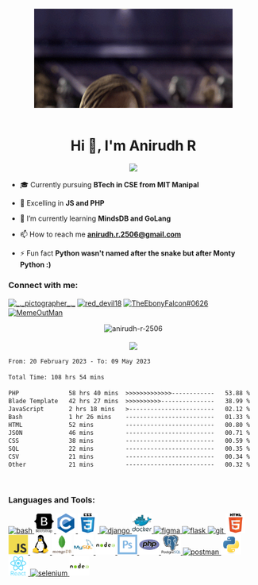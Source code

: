 <!--
**Anirudh-R-2506/Anirudh-R-2506** is a ✨ _special_ ✨ repository because its `README.md` (this file) appears on your GitHub profile.

Here are some ideas to get you started:

- 🔭 I’m currently working on ...
- 🌱 I’m currently learning ...
- 👯 I’m looking to collaborate on ...
- 🤔 I’m looking for help with ...
- 💬 Ask me about ...
- 📫 How to reach me: ...
- 😄 Pronouns: ...
- ⚡ Fun fact: ...

https://www.google.com/url?sa=t&rct=j&q=&esrc=s&source=web&cd=&cad=rja&uact=8&ved=2ahUKEwiFn7qRgL_7AhXVTWwGHeUeD1kQwqsBegQIChAF&url=https%3A%2F%2Fwww.youtube.com%2Fwatch%3Fv%3DBO-8Hx8kPtA&usg=AOvVaw3KddZ7Pv7wfW458wINpu3T

https://saleyn.github.io/erlang/
<h3 align="center">A passionate developer from India</h3>-->
<p align="center"><img src="https://github.com/Anirudh-R-2506/Anirudh-R-2506/raw/main/static/hello.gif"><br><Br></p>
<h1 align="center">Hi 👋, I'm Anirudh R</h1>
<p align="center"><img src="https://readme-typing-svg.herokuapp.com/?color=%230969DA&lines=Passionate+developer+from+India;Engineering+undergraduate+student"></p>

- 🎓 Currently pursuing **BTech in CSE from MIT Manipal**

- 🌱 Excelling in **JS and PHP**

- 🔭 I’m currently learning **MindsDB and GoLang**

- 📫 How to reach me **anirudh.r.2506@gmail.com**

- ⚡ Fun fact **Python wasn't named after the snake but after Monty Python :)**

<h3 align="left">Connect with me:</h3>
<p align="left">
<a href="https://instagram.com/_._pictographer_._" target="blank"><img align="center" src="https://raw.githubusercontent.com/rahuldkjain/github-profile-readme-generator/master/src/images/icons/Social/instagram.svg" alt="_._pictographer_._" height="30" width="40" /></a>
<a href="https://www.codechef.com/users/red_devil18" target="blank"><img align="center" src="https://cdn.jsdelivr.net/npm/simple-icons@3.1.0/icons/codechef.svg" alt="red_devil18" height="30" width="40" /></a>
<a href="https://discordapp.com/users/709975761364451411" target="blank"><img align="center" src="https://raw.githubusercontent.com/rahuldkjain/github-profile-readme-generator/master/src/images/icons/Social/discord.svg" alt="TheEbonyFalcon#0626" height="30" width="40" /></a>
<a href="https://www.reddit.com/user/MemeOutMan" target="blank"><img align="center" src="https://logowiki.net/uploads/logo/r/reddit-logo-new.svg" alt="MemeOutMan" height="30" width="40" /></a>
</p>
<p align="center"><img align="center" src="https://github-readme-stats.vercel.app/api?username=anirudh-r-2506&show_icons=true&theme=react&locale=en&count_private=true" alt="anirudh-r-2506" /><br><br><img align="center" src="https://github-readme-stats.vercel.app/api/top-langs/?username=anirudh-r-2506&layout=compact&show_icons=true&theme=react&locale=en&line_height=30&v=5" /><br>
<!--START_SECTION:waka-->

```text
From: 20 February 2023 - To: 09 May 2023

Total Time: 108 hrs 54 mins

PHP              58 hrs 40 mins  >>>>>>>>>>>>>------------   53.88 %
Blade Template   42 hrs 27 mins  >>>>>>>>>>---------------   38.99 %
JavaScript       2 hrs 18 mins   >------------------------   02.12 %
Bash             1 hr 26 mins    -------------------------   01.33 %
HTML             52 mins         -------------------------   00.80 %
JSON             46 mins         -------------------------   00.71 %
CSS              38 mins         -------------------------   00.59 %
SQL              22 mins         -------------------------   00.35 %
CSV              21 mins         -------------------------   00.34 %
Other            21 mins         -------------------------   00.32 %
```

<!--END_SECTION:waka-->  
<br>
<h3 align="left">Languages and Tools:</h3>
<p align="left"> <a href="https://www.gnu.org/software/bash/" target="_blank" rel="noreferrer"> <img src="https://www.vectorlogo.zone/logos/gnu_bash/gnu_bash-icon.svg" alt="bash" width="40" height="40"/> </a> <a href="https://getbootstrap.com" target="_blank" rel="noreferrer"> <img src="https://raw.githubusercontent.com/devicons/devicon/master/icons/bootstrap/bootstrap-plain-wordmark.svg" alt="bootstrap" width="40" height="40"/> </a> <a href="https://www.cprogramming.com/" target="_blank" rel="noreferrer"> <img src="https://raw.githubusercontent.com/devicons/devicon/master/icons/c/c-original.svg" alt="c" width="40" height="40"/> </a> <a href="https://www.w3schools.com/css/" target="_blank" rel="noreferrer"> <img src="https://raw.githubusercontent.com/devicons/devicon/master/icons/css3/css3-original-wordmark.svg" alt="css3" width="40" height="40"/> </a> <a href="https://www.djangoproject.com/" target="_blank" rel="noreferrer"> <img src="https://www.djangoproject.com/m/img/logos/django-logo-positive.png" alt="django" width="40" height="40"/> </a> <a href="https://www.docker.com/" target="_blank" rel="noreferrer"> <img src="https://raw.githubusercontent.com/devicons/devicon/master/icons/docker/docker-original-wordmark.svg" alt="docker" width="40" height="40"/> </a> <a href="https://www.figma.com/" target="_blank" rel="noreferrer"> <img src="https://www.vectorlogo.zone/logos/figma/figma-icon.svg" alt="figma" width="40" height="40"/> </a> <a href="https://flask.palletsprojects.com/" target="_blank" rel="noreferrer"> <img src="https://www.vectorlogo.zone/logos/pocoo_flask/pocoo_flask-icon.svg" alt="flask" width="40" height="40"/> </a> <a href="https://git-scm.com/" target="_blank" rel="noreferrer"> <img src="https://www.vectorlogo.zone/logos/git-scm/git-scm-icon.svg" alt="git" width="40" height="40"/> </a> <a href="https://www.w3.org/html/" target="_blank" rel="noreferrer"> <img src="https://raw.githubusercontent.com/devicons/devicon/master/icons/html5/html5-original-wordmark.svg" alt="html5" width="40" height="40"/> </a> <a href="https://developer.mozilla.org/en-US/docs/Web/JavaScript" target="_blank" rel="noreferrer"> <img src="https://raw.githubusercontent.com/devicons/devicon/master/icons/javascript/javascript-original.svg" alt="javascript" width="40" height="40"/> </a> <a href="https://www.linux.org/" target="_blank" rel="noreferrer"> <img src="https://raw.githubusercontent.com/devicons/devicon/master/icons/linux/linux-original.svg" alt="linux" width="40" height="40"/> </a> <a href="https://www.mongodb.com/" target="_blank" rel="noreferrer"> <img src="https://raw.githubusercontent.com/devicons/devicon/master/icons/mongodb/mongodb-original-wordmark.svg" alt="mongodb" width="40" height="40"/> </a> <a href="https://www.mysql.com/" target="_blank" rel="noreferrer"> <img src="https://raw.githubusercontent.com/devicons/devicon/master/icons/mysql/mysql-original-wordmark.svg" alt="mysql" width="40" height="40"/> </a> <a href="https://nodejs.org" target="_blank" rel="noreferrer"> <img src="https://raw.githubusercontent.com/devicons/devicon/master/icons/nodejs/nodejs-original-wordmark.svg" alt="nodejs" width="40" height="40"/> </a> <a href="https://www.photoshop.com/en" target="_blank" rel="noreferrer"> <img src="https://raw.githubusercontent.com/devicons/devicon/master/icons/photoshop/photoshop-line.svg" alt="photoshop" width="40" height="40"/> </a> <a href="https://www.php.net" target="_blank" rel="noreferrer"> <img src="https://raw.githubusercontent.com/devicons/devicon/master/icons/php/php-original.svg" alt="php" width="40" height="40"/> </a> <a href="https://www.postgresql.org" target="_blank" rel="noreferrer"> <img src="https://raw.githubusercontent.com/devicons/devicon/master/icons/postgresql/postgresql-original-wordmark.svg" alt="postgresql" width="40" height="40"/> </a> <a href="https://postman.com" target="_blank" rel="noreferrer"> <img src="https://www.vectorlogo.zone/logos/getpostman/getpostman-icon.svg" alt="postman" width="40" height="40"/> </a> <a href="https://www.python.org" target="_blank" rel="noreferrer"> <img src="https://raw.githubusercontent.com/devicons/devicon/master/icons/python/python-original.svg" alt="python" width="40" height="40"/> </a> <a href="https://reactjs.org/" target="_blank" rel="noreferrer"> <img src="https://raw.githubusercontent.com/devicons/devicon/master/icons/react/react-original-wordmark.svg" alt="react" width="40" height="40"/> </a> <a href="https://www.selenium.dev" target="_blank" rel="noreferrer"> <img src="https://raw.githubusercontent.com/detain/svg-logos/780f25886640cef088af994181646db2f6b1a3f8/svg/selenium-logo.svg" alt="selenium" width="40" height="40"/> </a>
<a href="https://nodejs.org/en/" target="_blank"><img src="https://raw.githubusercontent.com/devicons/devicon/master/icons/nodejs/nodejs-original-wordmark.svg" width="40" height="40"/> </a> 
</p>

